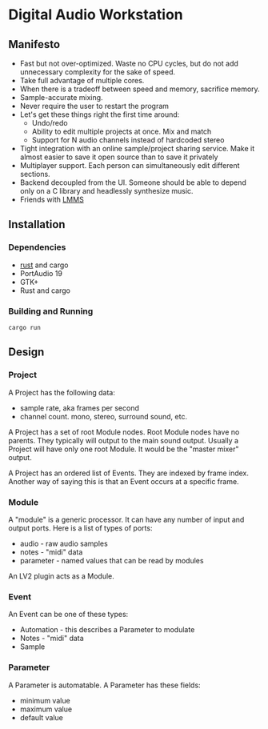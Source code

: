 # Digital Audio Workstation

## Manifesto

 * Fast but not over-optimized. Waste no CPU cycles, but do not add
   unnecessary complexity for the sake of speed.
 * Take full advantage of multiple cores.
 * When there is a tradeoff between speed and memory, sacrifice memory.
 * Sample-accurate mixing.
 * Never require the user to restart the program
 * Let's get these things right the first time around:
   - Undo/redo
   - Ability to edit multiple projects at once. Mix and match
   - Support for N audio channels instead of hardcoded stereo
 * Tight integration with an online sample/project sharing service. Make it
   almost easier to save it open source than to save it privately
 * Multiplayer support. Each person can simultaneously edit different sections.
 * Backend decoupled from the UI. Someone should be able to depend only
   on a C library and headlessly synthesize music.
 * Friends with [LMMS](https://github.com/LMMS/lmms)

## Installation

### Dependencies

 * [rust](http://rust-lang.org) and cargo
 * PortAudio 19
 * GTK+
 * Rust and cargo

### Building and Running

```
cargo run
```

## Design

### Project

A Project has the following data:

 * sample rate, aka frames per second
 * channel count. mono, stereo, surround sound, etc.

A Project has a set of root Module nodes. Root Module nodes have no parents.
They typically will output to the main sound output. Usually a Project will
have only one root Module. It would be the "master mixer" output.

A Project has an ordered list of Events. They are indexed by frame index.
Another way of saying this is that an Event occurs at a specific frame.


### Module

A "module" is a generic processor. It can have any number of input and output
ports. Here is a list of types of ports:

 * audio - raw audio samples
 * notes - "midi" data
 * parameter - named values that can be read by modules

An LV2 plugin acts as a Module.


### Event

An Event can be one of these types:

 * Automation - this describes a Parameter to modulate
 * Notes - "midi" data
 * Sample

### Parameter

A Parameter is automatable. A Parameter has these fields:

 * minimum value
 * maximum value
 * default value
